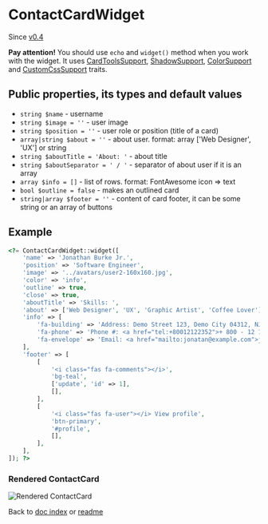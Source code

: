 # ContactCardWidget

Since [v0.4](https://github.com/co0lc0der/yii2-adminlte3-widgets/releases/tag/v0.4)

**Pay attention!** You should use `echo` and `widget()` method when you work with the widget. It uses [CardToolsSupport](CardToolsSupportTrait.md), [ShadowSupport](ShadowSupportTrait.md), [ColorSupport](ColorSupportTrait.md) and [CustomCssSupport](CustomCssSupportTrait.md) traits.

## Public properties, its types and default values

- `string $name` - username
- `string $image = ''` - user image
- `string $position = ''` - user role or position (title of a card)
- `array|string $about = ''` - about user. format: array ['Web Designer', 'UX'] or string
- `string $aboutTitle = 'About: '` - about title
- `string $aboutSeparator = ' / '` - separator of about user if it is an array
- `array $info = []` - list of rows. format: FontAwesome icon => text
- `bool $outline = false` - makes an outlined card
- `string|array $footer = ''` - content of card footer, it can be some string or an array of buttons

## Example

```php
<?= ContactCardWidget::widget([
	'name' => 'Jonathan Burke Jr.',
	'position' => 'Software Engineer',
	'image' => '../avatars/user2-160x160.jpg',
	'color' => 'info',
	'outline' => true,
	'close' => true,
	'aboutTitle' => 'Skills: ',
	'about' => ['Web Designer', 'UX', 'Graphic Artist', 'Coffee Lover'],
	'info' => [
		'fa-building' => 'Address: Demo Street 123, Demo City 04312, NJ',
		'fa-phone' => 'Phone #: <a href="tel:+80012122352">+ 800 - 12 12 23 52</a>',
		'fa-envelope' => 'Email: <a href="mailto:jonatan@example.com">jonatan@example.com</a>',
	],
	'footer' => [
		[
			'<i class="fas fa-comments"></i>',
			'bg-teal',
			['update', 'id' => 1],
			[],
		],
		[
			'<i class="fas fa-user"></i> View profile',
			'btn-primary',
			'#profile',
			[],
		],
	],
]); ?>
```

### Rendered ContactCard

![Rendered ContactCard](https://code-notes.ru/contactcard_example.png "Rendered ContactCard")

Back to [doc index](index.md) or [readme](../README.md)

